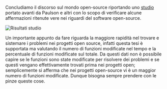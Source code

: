 Concludiamo il discorso sul mondo open-source riportando uno [studio](https://www.researchgate.net/publication/3188403_An_empirical_study_of_open-source_and_closed-source_software_products) portato avanti da Paulson e altri con lo scopo di verificare alcune affermazioni ritenute vere nei riguardi del software open-source.

![Risultati studio](https://marcobuster.github.io/sweng/assets/04_empirical-study.png)

Un importante appunto da fare riguarda la maggiore rapidità nel trovare e sistemare i problemi nei progetti open source, infatti questa tesi è supportata ma valutando il numero di funzioni modificate nel tempo e la percentuale di funzioni modificate sul totale. 
Da questi dati non è possibile capire se le funzioni sono state modificate per risolvere dei problemi e se questi vengano effettivamente trovati prima nei progetti open; semplicemente si afferma che nei progetti open-source vi è un maggior numero di funzioni modificate.
Dunque bisogna sempre prendere con le pinze queste cose.